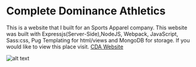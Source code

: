 # Complete Dominance Athletics

This is a website that I built for an Sports Apparel company. This website was built with Expressjs(Server-Side),NodeJS, Webpack, JavaScript, Sass:css, Pug Templating for html/views and MongoDB for storage. If you would like to view this place visit.
[CDA Website](https://cda-app.herokuapp.com/home)

![alt text](https://s3.us-east-2.amazonaws.com/cda-apparel/cdapic.PNG)
